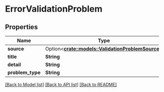 # ErrorValidationProblem

## Properties

Name | Type | Description | Notes
------------ | ------------- | ------------- | -------------
**source** | Option<[**crate::models::ValidationProblemSource**](ValidationProblemSource.md)> |  | [optional]
**title** | **String** |  | 
**detail** | **String** |  | 
**problem_type** | **String** |  | 

[[Back to Model list]](../README.md#documentation-for-models) [[Back to API list]](../README.md#documentation-for-api-endpoints) [[Back to README]](../README.md)


